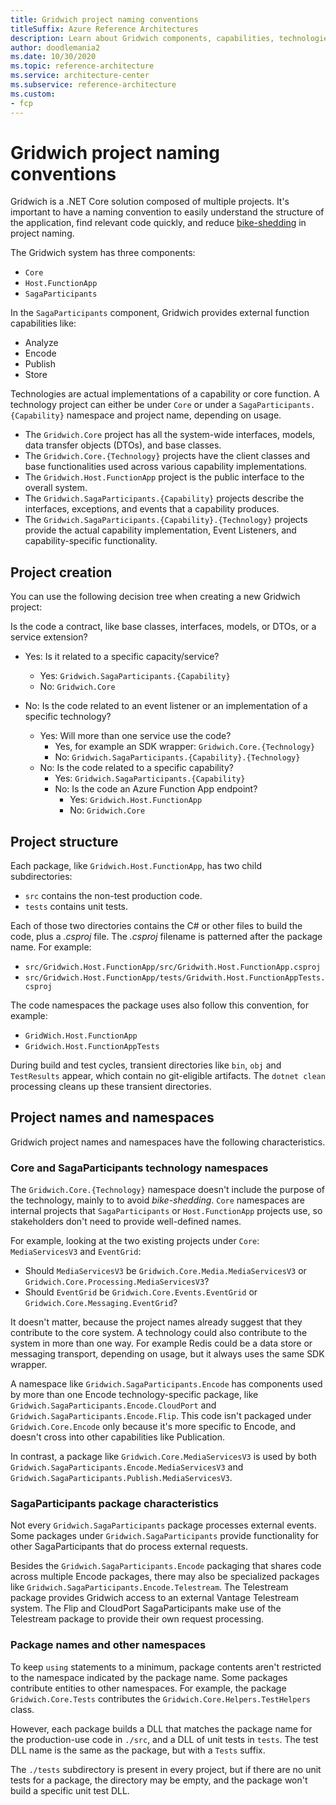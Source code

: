 ```yaml
---
title: Gridwich project naming conventions
titleSuffix: Azure Reference Architectures
description: Learn about Gridwich components, capabilities, technologies, namespaces, and project naming conventions and structure.
author: doodlemania2
ms.date: 10/30/2020
ms.topic: reference-architecture
ms.service: architecture-center
ms.subservice: reference-architecture
ms.custom:
- fcp
---
```


# Gridwich project naming conventions

Gridwich is a .NET Core solution composed of multiple projects. It's important to have a naming convention to easily understand the structure of the application, find relevant code quickly, and reduce [bike-shedding](https://en.wiktionary.org/wiki/bikeshedding) in project naming.

The Gridwich system has three components:

- `Core`
- `Host.FunctionApp`
- `SagaParticipants`

In the `SagaParticipants` component, Gridwich provides external function capabilities like:

- Analyze
- Encode
- Publish
- Store

Technologies are actual implementations of a capability or core function. A technology project can either be under `Core` or under a `SagaParticipants.{Capability}` namespace and project name, depending on usage.

- The `Gridwich.Core` project has all the system-wide interfaces, models, data transfer objects (DTOs), and base classes.
- The `Gridwich.Core.{Technology}` projects have the client classes and base functionalities used across various capability implementations.
- The `Gridwich.Host.FunctionApp` project is the public interface to the overall system.
- The `Gridwich.SagaParticipants.{Capability}` projects describe the interfaces, exceptions, and events that a capability produces.
- The `Gridwich.SagaParticipants.{Capability}.{Technology}` projects provide the actual capability implementation, Event Listeners, and capability-specific functionality.

## Project creation

You can use the following decision tree when creating a new Gridwich project:

Is the code a contract, like base classes, interfaces, models, or DTOs, or a service extension?

- Yes: Is it related to a specific capacity/service?
  - Yes: `Gridwich.SagaParticipants.{Capability}`
  - No: `Gridwich.Core`
  
- No: Is the code related to an event listener or an implementation of a specific technology?

  - Yes: Will more than one service use the code?
    - Yes, for example an SDK wrapper: `Gridwich.Core.{Technology}`
    - No: `Gridwich.SagaParticipants.{Capability}.{Technology}`
  - No: Is the code related to a specific capability?
    - Yes: `Gridwich.SagaParticipants.{Capability}`
    - No: Is the code an Azure Function App endpoint?
      - Yes: `Gridwich.Host.FunctionApp`
      - No: `Gridwich.Core`

## Project structure

Each package, like `Gridwich.Host.FunctionApp`, has two child subdirectories:

- `src` contains the non-test production code.
- `tests` contains unit tests.

Each of those two directories contains the C# or other files to build the code, plus a *.csproj* file.
The *.csproj* filename is patterned after the package name. For example:

- `src/Gridwich.Host.FunctionApp/src/Gridwith.Host.FunctionApp.csproj`
- `src/Gridwich.Host.FunctionApp/tests/Gridwith.Host.FunctionAppTests.csproj`

The code namespaces the package uses also follow this convention, for example:

- `GridWich.Host.FunctionApp`
- `Gridwich.Host.FunctionAppTests`

During build and test cycles, transient directories like `bin`, `obj` and `TestResults` appear, which contain no git-eligible artifacts.  The `dotnet clean` processing cleans up these transient directories.

## Project names and namespaces

Gridwich project names and namespaces have the following characteristics.

### Core and SagaParticipants technology namespaces

The `Gridwich.Core.{Technology}` namespace doesn't include the purpose of the technology, mainly to to avoid *bike-shedding*. `Core` namespaces are internal projects that `SagaParticipants` or `Host.FunctionApp` projects use, so stakeholders don't need to provide well-defined names.

For example, looking at the two existing projects under `Core`: `MediaServicesV3` and `EventGrid`:
- Should `MediaServicesV3` be `Gridwich.Core.Media.MediaServicesV3` or `Gridwich.Core.Processing.MediaServicesV3`?
- Should `EventGrid` be `Gridwich.Core.Events.EventGrid` or `Gridwich.Core.Messaging.EventGrid`?

It doesn't matter, because the project names already suggest that they contribute to the core system. A technology could also contribute to the system in more than one way. For example Redis could be a data store or messaging transport, depending on usage, but it always uses the same SDK wrapper.

A namespace like `Gridwich.SagaParticipants.Encode` has components used by more than one Encode technology-specific package, like `Gridwich.SagaParticipants.Encode.CloudPort` and `Gridwich.SagaParticipants.Encode.Flip`. This code isn't packaged under `Gridwich.Core.Encode` only because it's more specific to Encode, and doesn't cross into other capabilities like Publication.

In contrast, a package like `Gridwich.Core.MediaServicesV3` is used by both `Gridwich.SagaParticipants.Encode.MediaServicesV3` and `Gridwich.SagaParticipants.Publish.MediaServicesV3`.

### SagaParticipants package characteristics

Not every `Gridwich.SagaParticipants` package processes external events. Some packages under `Gridwich.SagaParticipants` provide functionality for other SagaParticipants that do process external requests.

Besides the `Gridwich.SagaParticipants.Encode` packaging that shares code across multiple Encode packages, there may also be specialized packages like `Gridwich.SagaParticipants.Encode.Telestream`. The Telestream package provides Gridwich access to an external Vantage Telestream system. The Flip and CloudPort SagaParticipants make use of the Telestream package to provide their own request processing.

### Package names and other namespaces

To keep `using` statements to a minimum, package contents aren't restricted to the namespace indicated by the package name. Some packages contribute entities to other namespaces. For example, the package `Gridwich.Core.Tests` contributes the `Gridwich.Core.Helpers.TestHelpers` class. 

However, each package builds a DLL that matches the package name for the production-use code in `./src`, and a DLL of unit tests in `tests`.  The test DLL name is the same as the package, but with a `Tests` suffix.

The `./tests` subdirectory is present in every project, but if there are no unit tests for a package, the directory may be empty, and the package won't build a specific unit test DLL.
